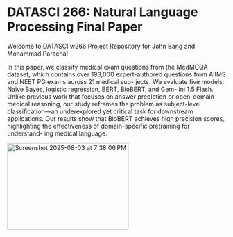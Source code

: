 # DATASCI 266: Natural Language Processing Final Paper

Welcome to DATASCI w266 Project Repository for John Bang and Mohammad Paracha!

In this paper, we classify medical exam questions from
the MedMCQA dataset, which contains over
193,000 expert-authored questions from AIIMS
and NEET PG exams across 21 medical sub-
jects. We evaluate five models: Naive Bayes,
logistic regression, BERT, BioBERT, and Gem-
ini 1.5 Flash. Unlike previous work that focuses
on answer prediction or open-domain medical
reasoning, our study reframes the problem as
subject-level classification—an underexplored
yet critical task for downstream applications.
Our results show that BioBERT achieves high
precision scores, highlighting the effectiveness
of domain-specific pretraining for understand-
ing medical language.

<img width="280" height="200" alt="Screenshot 2025-08-03 at 7 38 06 PM" src="https://github.com/user-attachments/assets/6a320498-21e8-4f01-8d6b-7fce3463475c" />
